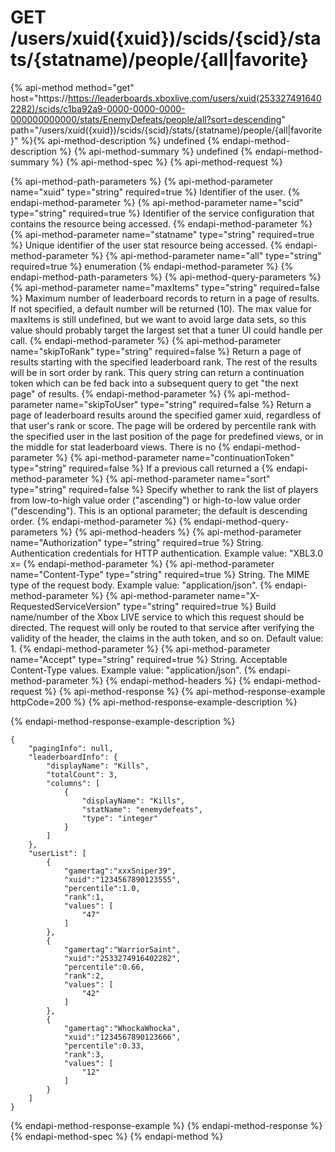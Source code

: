 # GET /users/xuid({xuid})/scids/{scid}/stats/{statname)/people/{all|favorite}

{% api-method method="get" host="https://https://leaderboards.xboxlive.com/users/xuid(2533274916402282)/scids/c1ba92a9-0000-0000-0000-000000000000/stats/EnemyDefeats/people/all?sort=descending" path="/users/xuid({xuid})/scids/{scid}/stats/{statname)/people/{all|favorite}" %}{% api-method-description %}
undefined
{% endapi-method-description %}
{% api-method-summary %}
undefined
{% endapi-method-summary %}
{% api-method-spec %}
{% api-method-request %}

{% api-method-path-parameters %}
{% api-method-parameter name="xuid" type="string" required=true %}
Identifier of the user.
{% endapi-method-parameter %}
{% api-method-parameter name="scid" type="string" required=true %}
Identifier of the service configuration that contains the resource being accessed.
{% endapi-method-parameter %}
{% api-method-parameter name="statname" type="string" required=true %}
Unique identifier of the user stat resource being accessed.
{% endapi-method-parameter %}
{% api-method-parameter name="all" type="string" required=true %}
enumeration
{% endapi-method-parameter %}
{% endapi-method-path-parameters %}
{% api-method-query-parameters %}
{% api-method-parameter name="maxItems" type="string" required=false %}
Maximum number of leaderboard records to return in a page of results. If not specified, a default number will be returned (10). The max value for maxItems is still undefined, but we want to avoid large data sets, so this value should probably target the largest set that a tuner UI could handle per call.
{% endapi-method-parameter %}
{% api-method-parameter name="skipToRank" type="string" required=false %}
Return a page of results starting with the specified leaderboard rank. The rest of the results will be in sort order by rank. This query string can return a continuation token which can be fed back into a subsequent query to get "the next page" of results.
{% endapi-method-parameter %}
{% api-method-parameter name="skipToUser" type="string" required=false %}
Return a page of leaderboard results around the specified gamer xuid, regardless of that user's rank or score. The page will be ordered by percentile rank with the specified user in the last position of the page for predefined views, or in the middle for stat leaderboard views. There is no 
{% endapi-method-parameter %}
{% api-method-parameter name="continuationToken" type="string" required=false %}
If a previous call returned a 
{% endapi-method-parameter %}
{% api-method-parameter name="sort" type="string" required=false %}
Specify whether to rank the list of players from low-to-high value order ("ascending") or high-to-low value order ("descending"). This is an optional parameter; the default is descending order.
{% endapi-method-parameter %}
{% endapi-method-query-parameters %}
{% api-method-headers %}
{% api-method-parameter name="Authorization" type="string" required=true %}
String. Authentication credentials for HTTP authentication. Example value: "XBL3.0 x=
{% endapi-method-parameter %}
{% api-method-parameter name="Content-Type" type="string" required=true %}
String. The MIME type of the request body. Example value: "application/json".
{% endapi-method-parameter %}
{% api-method-parameter name="X-RequestedServiceVersion" type="string" required=true %}
Build name/number of the Xbox LIVE service to which this request should be directed. The request will only be routed to that service after verifying the validity of the header, the claims in the auth token, and so on. Default value: 1.
{% endapi-method-parameter %}
{% api-method-parameter name="Accept" type="string" required=true %}
String. Acceptable Content-Type values. Example value: "application/json".
{% endapi-method-parameter %}
{% endapi-method-headers %}
{% endapi-method-request %}
{% api-method-response %}
{% api-method-response-example httpCode=200 %}
{% api-method-response-example-description %}

{% endapi-method-response-example-description %}

```text
{
    "pagingInfo": null,
    "leaderboardInfo": {
        "displayName": "Kills",
        "totalCount": 3,
        "columns": [
            {
                "displayName": "Kills",
                "statName": "enemydefeats",
                "type": "integer"
            }
        ]
    },
    "userList": [
        {
            "gamertag":"xxxSniper39",
            "xuid":"1234567890123555",
            "percentile":1.0,
            "rank":1,
            "values": [
                "47"
            ]
        },
        {
            "gamertag":"WarriorSaint",
            "xuid":"2533274916402282",
            "percentile":0.66,
            "rank":2,
            "values": [
                "42"
            ]
        },
        {
            "gamertag":"WhockaWhocka",
            "xuid":"1234567890123666",
            "percentile":0.33,
            "rank":3,
            "values": [
                "12"
            ]
        }
    ]
}
```
{% endapi-method-response-example %}
{% endapi-method-response %}
{% endapi-method-spec %}
{% endapi-method %}
